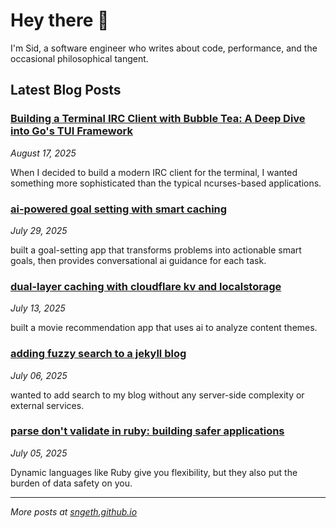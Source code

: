 # Hey there 👋

I'm Sid, a software engineer who writes about code, performance, and the occasional philosophical tangent.

## Latest Blog Posts

### [Building a Terminal IRC Client with Bubble Tea: A Deep Dive into Go's TUI Framework](https://sngeth.github.io/go/terminal/ui/bubble-tea/2025/08/17/building-terminal-ui-with-bubble-tea/)
*August 17, 2025*

When I decided to build a modern IRC client for the terminal, I wanted something more sophisticated than the typical ncurses-based applications.

### [ai-powered goal setting with smart caching](https://sngeth.github.io/ai/javascript/cloudflare/2025/07/29/ai-powered-goal-setting-with-smart-caching/)
*July 29, 2025*

built a goal-setting app that transforms problems into actionable smart goals, then provides conversational ai guidance for each task.

### [dual-layer caching with cloudflare kv and localstorage](https://sngeth.github.io/cloudflare/javascript/2025/07/13/dual-layer-caching-with-cloudflare-kv-and-localstorage/)
*July 13, 2025*

built a movie recommendation app that uses ai to analyze content themes.

### [adding fuzzy search to a jekyll blog](https://sngeth.github.io/jekyll/javascript/2025/07/06/adding-fuzzy-search-to-jekyll/)
*July 06, 2025*

wanted to add search to my blog without any server-side complexity or external services.

### [parse don't validate in ruby: building safer applications](https://sngeth.github.io/ruby/patterns/2025/07/05/parse-dont-validate-in-ruby/)
*July 05, 2025*

Dynamic languages like Ruby give you flexibility, but they also put the burden of data safety on you.


---

*More posts at [sngeth.github.io](https://sngeth.github.io)*
